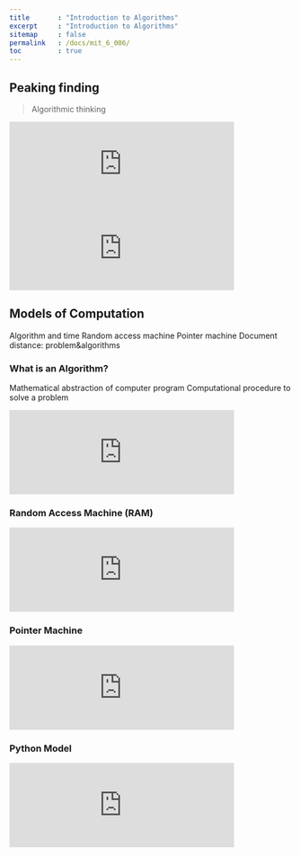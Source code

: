 ```yaml
---
title       : "Introduction to Algorithms"
excerpt     : "Introduction to Algorithms"
sitemap     : false
permalink   : /docs/mit_6_006/
toc         : true
---
```


## Peaking finding
> Algorithmic thinking
<iframe src="https://hostux.social/@aisuko/109775237988443602/embed" class="mastodon-embed" style="max-width: 100%; border: 0" width="400" allowfullscreen="allowfullscreen"></iframe><script src="https://hostux.social/embed.js" async="async"></script>
<iframe src="https://hostux.social/@aisuko/109775269049204874/embed" class="mastodon-embed" style="max-width: 100%; border: 0" width="400" allowfullscreen="allowfullscreen"></iframe><script src="https://hostux.social/embed.js" async="async"></script>

## Models of Computation
Algorithm and time
Random access machine
Pointer machine
Document distance: problem&algorithms

### What is an Algorithm?
Mathematical abstraction of computer program
Computational procedure to solve a problem
<iframe src="https://hostux.social/@aisuko/109776068191150090/embed" class="mastodon-embed" style="max-width: 100%; border: 0" width="400" allowfullscreen="allowfullscreen"></iframe><script src="https://hostux.social/embed.js" async="async"></script>

### Random Access Machine (RAM)
<iframe src="https://hostux.social/@aisuko/109776195766174258/embed" class="mastodon-embed" style="max-width: 100%; border: 0" width="400" allowfullscreen="allowfullscreen"></iframe><script src="https://hostux.social/embed.js" async="async"></script>

### Pointer Machine
<iframe src="https://hostux.social/@aisuko/109776224076675442/embed" class="mastodon-embed" style="max-width: 100%; border: 0" width="400" allowfullscreen="allowfullscreen"></iframe><script src="https://hostux.social/embed.js" async="async"></script>

### Python Model
<iframe src="https://hostux.social/@aisuko/109776669879349096/embed" class="mastodon-embed" style="max-width: 100%; border: 0" width="400" allowfullscreen="allowfullscreen"></iframe><script src="https://hostux.social/embed.js" async="async"></script>